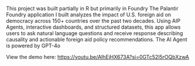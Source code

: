 This project was built partially in R but primarily in Foundry
The Palantir Foundry application I built analyzes the impact of U.S. foreign aid on democracy across 150+ countries over the past two decades. 
Using AIP Agents, interactive dashboards, and structured datasets, this app allows users to ask natural language questions and receive response describing causality and actionable foreign aid policy recommendations.
The AI Agent is powered by GPT-4o

View the demo here: https://youtu.be/AlhEjHX673A?si=0GTc52l5rOQbXzwA
